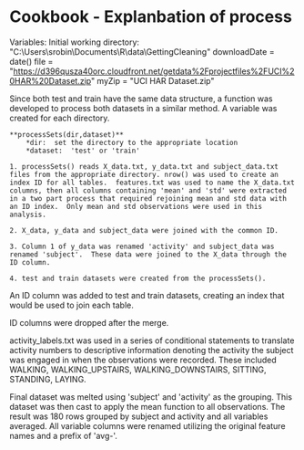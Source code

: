 Cookbook - Explanbation of process
==================================


Variables:
Initial working directory: "C:\\Users\\srobin\\Documents\\R\\data\\GettingCleaning"
downloadDate = date()
file = "https://d396qusza40orc.cloudfront.net/getdata%2Fprojectfiles%2FUCI%20HAR%20Dataset.zip"
myZip = "UCI HAR Dataset.zip"

Since both test and train have the same data structure, a function was developed to process both datasets in a similar method.  A variable was created for each directory. 

	**processSets(dir,dataset)**
		*dir:  set the directory to the appropriate location
		*dataset:  'test' or 'train'
	
	1. processSets() reads X_data.txt, y_data.txt and subject_data.txt files from the appropriate directory. nrow() was used to create an index ID for all tables.  features.txt was used to name the X_data.txt columns, then all columns containing 'mean' and 'std' were extracted in a two part process that required rejoining mean and std data with an ID index.  Only mean and std observations were used in this analysis.

	2. X_data, y_data and subject_data were joined with the common ID.

	3. Column 1 of y_data was renamed 'activity' and subject_data was renamed 'subject'.  These data were joined to the X_data through the ID column. 

	4. test and train datasets were created from the processSets().

An ID column was added to test and train datasets, creating an index that would be used to join each table.  

ID columns were dropped after the merge.

activity_labels.txt was used in a series of conditional statements to translate activity numbers to descriptive information denoting the activity the subject was engaged in when the observations were recorded.  These included WALKING, WALKING_UPSTAIRS, WALKING_DOWNSTAIRS, SITTING, STANDING, LAYING.

Final dataset was melted using 'subject' and 'activity' as the grouping.  This dataset was then cast to apply the mean function to all observations.  The result was 180 rows grouped by subject and activity and all variables averaged.  All variable columns were renamed utilizing the original feature names and a prefix of 'avg-'. 

